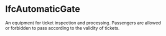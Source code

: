 IfcAutomaticGate
================
An equipment for ticket inspection and processing. Passengers are allowed or
forbidden to pass according to the validity of tickets.



